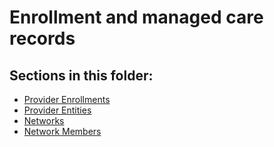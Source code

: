 # Enrollment and managed care records

## Sections in this folder:

- [Provider Enrollments](provider-enrollments.md)
- [Provider Entities](provider-entities.md)
- [Networks](networks.md)
- [Network Members](network-members.md)
